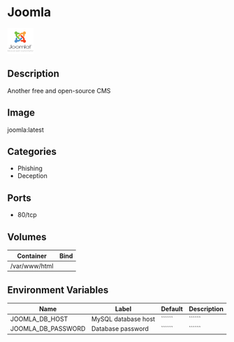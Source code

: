 # Joomla

![Logo](images/Joomla.png)

## Description
Another free and open\-source CMS

## Image
joomla:latest

## Categories
- Phishing
- Deception

## Ports
- 80/tcp

## Volumes
| Container | Bind |
|-----------|------|
| /var/www/html |  |

## Environment Variables
| Name | Label | Default | Description |
|------|-------|---------|-------------|
| JOOMLA_DB_HOST | MySQL database host | `````` | `````` |
| JOOMLA_DB_PASSWORD | Database password | `````` | `````` |

